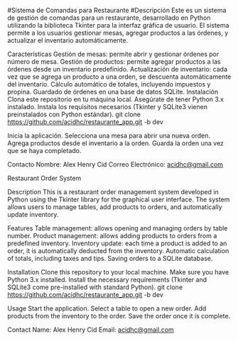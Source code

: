 #Sistema de Comandas para Restaurante #Descripción Este es un sistema de gestión de comandas para un restaurante, desarrollado en Python utilizando la biblioteca Tkinter para la interfaz gráfica de usuario. El sistema permite a los usuarios gestionar mesas, agregar productos a las órdenes, y actualizar el inventario automáticamente.

Características Gestión de mesas: permite abrir y gestionar órdenes por número de mesa. Gestión de productos: permite agregar productos a las órdenes desde un inventario predefinido. Actualización de inventario: cada vez que se agrega un producto a una orden, se descuenta automáticamente del inventario. Cálculo automático de totales, incluyendo impuestos y propina. Guardado de órdenes en una base de datos SQLite. Instalación Clona este repositorio en tu máquina local. Asegúrate de tener Python 3.x instalado. Instala los requisitos necesarios (Tkinter y SQLite3 vienen preinstalados con Python estándar). git clone https://github.com/acidhc/restaurante_app.git -b dev

Inicia la aplicación. Selecciona una mesa para abrir una nueva orden. Agrega productos desde el inventario a la orden. Guarda la orden una vez que se haya completado.

Contacto Nombre: Alex Henry Cid Correo Electrónico: acidhc@gmail.com

Restaurant Order System

Description This is a restaurant order management system developed in Python using the Tkinter library for the graphical user interface. The system allows users to manage tables, add products to orders, and automatically update inventory.

Features Table management: allows opening and managing orders by table number. Product management: allows adding products to orders from a predefined inventory. Inventory update: each time a product is added to an order, it is automatically deducted from the inventory. Automatic calculation of totals, including taxes and tips. Saving orders to a SQLite database.

Installation Clone this repository to your local machine. Make sure you have Python 3.x installed. Install the necessary requirements (Tkinter and SQLite3 come pre-installed with standard Python). git clone https://github.com/acidhc/restaurante_app.git -b dev

Usage Start the application. Select a table to open a new order. Add products from the inventory to the order. Save the order once it is complete.

Contact Name: Alex Henry Cid Email: acidhc@gmail.com